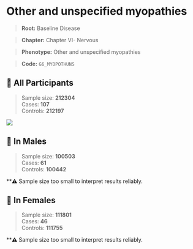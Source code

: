 # Other and unspecified myopathies

> **Root:** Baseline Disease  

> **Chapter:** Chapter VI- Nervous  

> **Phenotype:** Other and unspecified myopathies  

> **Code:** `G6_MYOPOTHUNS`

## 🧪 All Participants  
> Sample size: **212304**  
> Cases: **107**  
> Controls: **212197**
<img src="/Disease/Figures/ALL/Incidence/G6_MYOPOTHUNS.png"/>
<CsvTable src="/public/Disease/Data/ALL/Incidence/COX_G6_MYOPOTHUNS.csv" label="🔍 View full results" />

## 👨 In Males  
> Sample size: **100503**  
> Cases: **61**  
> Controls: **100442**

**⚠️ Sample size too small to interpret results reliably.


## 👩 In Females  
> Sample size: **111801**  
> Cases: **46**  
> Controls: **111755**

**⚠️ Sample size too small to interpret results reliably.


